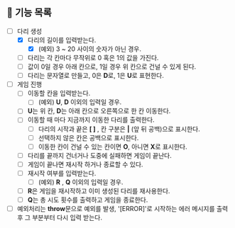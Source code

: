 ## 📃 기능 목록

- [ ] 다리 생성
  - [x] 다리의 길이를 입력받는다.
    - [x] (예외) 3 ~ 20 사이의 숫자가 아닌 경우.
  - [ ] 다리는 각 칸마다 무작위로 0 혹은 1의 값을 가진다.
  - [ ] 값이 0일 경우 아래 칸으로, 1일 경우 위 칸으로 건널 수 있게 된다.
  - [ ] 다리는 문자열로 만들고, 0은 **D**로, 1은 **U**로 표현한다.
- [ ] 게임 진행
  - [ ] 이동할 칸을 입력받는다.
    - [ ] (예외) **U**, **D** 이외의 입력일 경우.
  - [ ] **U**는 위 칸, **D**는 아래 칸으로 오른쪽으로 한 칸 이동한다.
  - [ ] 이동할 때 마다 지금까지 이동한 다리를 출력한다.
    - [ ] 다리의 시작과 끝은 **[ ]** , 칸 구분은 **|** (앞 뒤 공백)으로 표시한다.
    - [ ] 선택하지 않은 칸은 공백으로 표시한다.
    - [ ] 이동한 칸이 건널 수 있는 칸이면 **O**, 아니면 **X**로 표시한다.
  - [ ] 다리를 끝까지 건너거나 도중에 실패하면 게임이 끝난다.
  - [ ] 게임이 끝나면 재시작 하거나 종료할 수 있다.
  - [ ] 재시작 여부를 입력받는다.
    - [ ] (예외) **R** , **Q** 이외의 입력일 경우.
  - [ ] **R**은 게임을 재시작하고 이미 생성된 다리를 재사용한다.
  - [ ] **Q**는 총 시도 횟수를 출력하고 게임을 종료한다.
- [ ] 예외처리는 **throw**문으로 예외를 발생, '[ERROR]'로 시작하는 에러 메시지를 출력 후 그 부분부터 다시 입력 받는다.
